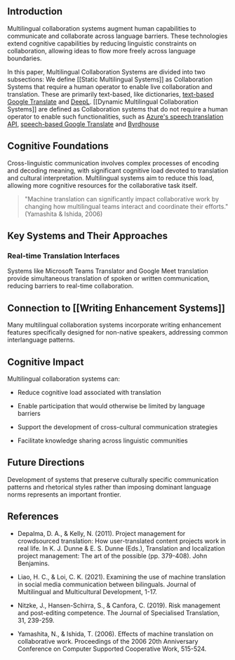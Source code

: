 ## Introduction

Multilingual collaboration systems augment human capabilities to communicate and collaborate across language barriers. These technologies extend cognitive capabilities by reducing linguistic constraints on collaboration, allowing ideas to flow more freely across language boundaries.

In this paper, Multilingual Collaboration Systems are divided into two subsections:
We define [[Static Multilingual Systems]] as Collaboration Systems that require a human operator to enable live collaboration and translation. These are primarily text-based, like dictionaries, [text-based Google Translate](https://translate.google.com/) and [DeepL](https://www.deepl.com/en/translator).
[[Dynamic Multilingual Collaboration Systems]] are defined as Collaboration systems that do not require a human operator to enable such functionalities, such as [Azure's speech translation API](https://learn.microsoft.com/en-us/azure/ai-services/speech-service/speech-translation), [speech-based Google Translate](https://translate.google.com/) and [Byrdhouse](https://byrdhouseapp.com/)
## Cognitive Foundations

Cross-linguistic communication involves complex processes of encoding and decoding meaning, with significant cognitive load devoted to translation and cultural interpretation.
Multilingual systems aim to reduce this load, allowing more cognitive resources for the collaborative task itself.

> "Machine translation can significantly impact collaborative work by changing how multilingual teams interact and coordinate their efforts." (Yamashita & Ishida, 2006)

## Key Systems and Their Approaches

### Real-time Translation Interfaces

Systems like Microsoft Teams Translator and Google Meet translation provide simultaneous translation of spoken or written communication, reducing barriers to real-time collaboration.
## Connection to [[Writing Enhancement Systems]]

Many multilingual collaboration systems incorporate writing enhancement features specifically designed for non-native speakers, addressing common interlanguage patterns.

## Cognitive Impact

Multilingual collaboration systems can:

- Reduce cognitive load associated with translation

- Enable participation that would otherwise be limited by language barriers

- Support the development of cross-cultural communication strategies

- Facilitate knowledge sharing across linguistic communities

## Future Directions

Development of systems that preserve culturally specific communication patterns and rhetorical styles rather than imposing dominant language norms represents an important frontier.

## References

- Depalma, D. A., & Kelly, N. (2011). Project management for crowdsourced translation: How user-translated content projects work in real life. In K. J. Dunne & E. S. Dunne (Eds.), Translation and localization project management: The art of the possible (pp. 379-408). John Benjamins.

- Liao, H. C., & Loi, C. K. (2021). Examining the use of machine translation in social media communication between bilinguals. Journal of Multilingual and Multicultural Development, 1-17.

- Nitzke, J., Hansen-Schirra, S., & Canfora, C. (2019). Risk management and post-editing competence. The Journal of Specialised Translation, 31, 239-259.

- Yamashita, N., & Ishida, T. (2006). Effects of machine translation on collaborative work. Proceedings of the 2006 20th Anniversary Conference on Computer Supported Cooperative Work, 515-524.
